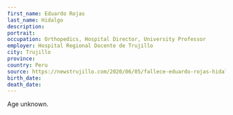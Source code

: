 ```yaml
---
first_name: Eduardo Rojas
last_name: Hidalgo
description: 
portrait: 
occupation: Orthopedics, Hospital Director, University Professor
employer: Hospital Regional Docente de Trujillo
city: Trujillo
province: 
country: Peru
source: https://newstrujillo.com/2020/06/05/fallece-eduardo-rojas-hidalgo-notable-medico-y-profesor-emerito-de-la-unt/
birth_date: 
death_date: 
---
```


Age unknown.